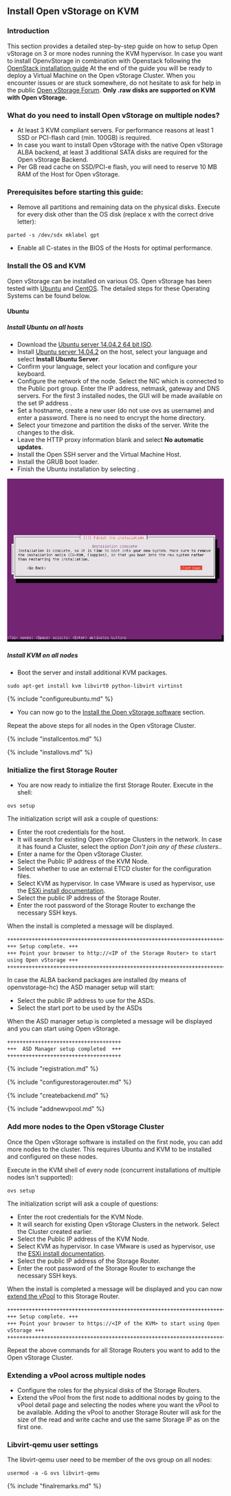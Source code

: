 ## Install Open vStorage on KVM

### Introduction
This section provides a detailed step-by-step guide on how to setup Open
vStorage on 3 or more nodes running the KVM hypervisor. In case you want to install OpenvStorage in combination with Openstack following the [OpenStack installation guide](openstack.md) At the end of
the guide you will be ready to deploy a Virtual Machine on the Open
vStorage Cluster. When you encounter issues or are stuck somewhere, do
not hesitate to ask for help in the public [Open vStorage
Forum](https://groups.google.com/forum/#!forum/open-vstorage). **Only
.raw disks are supported on KVM with Open vStorage.**

### What do you need to install Open vStorage on multiple nodes?
-   At least 3 KVM compliant servers. For performance reasons at least 1
    SSD or PCI-flash card (min. 100GB) is required.
-   In case you want to install Open vStorage with the native Open vStorage ALBA backend, at least 3 additional SATA disks are required for the Open vStorage Backend.
-   Per GB read cache on SSD/PCI-e flash, you will need to reserve 10 MB RAM of the Host for Open vStorage.

### Prerequisites before starting this guide:
-   Remove all partitions and remaining data on the physical disks. Execute for every disk other than the OS disk (replace x with the correct drive letter):
```
parted -s /dev/sdx mklabel gpt
```
-   Enable all C-states in the BIOS of the Hosts for optimal
    performance.

### Install the OS and KVM
Open vStorage can be installed on various OS. Open vStorage has been tested with [Ubuntu](#ubuntu) and [CentOS](#centos). The detailed steps for these Operating Systems can be found below.

#### <a name="ubuntu"></a> Ubuntu
##### Install Ubuntu on all hosts
-   Download the [Ubuntu server 14.04.2 64 bit ISO](http://releases.ubuntu.com/14.04.2/ubuntu-14.04.2-server-amd64.iso).
-   Install [Ubuntu server 14.04.2](http://releases.ubuntu.com/14.04.2/ubuntu-14.04.2-server-amd64.iso)
    on the host, select your language and select **Install Ubuntu
    Server**.
-   Confirm your language, select your location and configure your
    keyboard.
-   Configure the network of the node. Select the NIC which is connected
    to the Public port group. Enter the IP address, netmask, gateway and
    DNS servers. For the first 3 installed nodes, the GUI will be made available on the set IP address .
-   Set a hostname, create a new user (do not use ovs as username) and
    enter a password. There is no need to encrypt the home directory.
-   Select your timezone and partition the disks of the server. Write
    the changes to the disk.
-   Leave the HTTP proxy information blank and select **No automatic
    updates**.
-   Install the Open SSH server and the Virtual Machine Host.
-   Install the GRUB boot loader.
-   Finish the Ubuntu installation by selecting **<Continue>**.

![](../Images/finish_install.png)

##### Install KVM on all nodes
-   Boot the server and install additional KVM packages.
```
sudo apt-get install kvm libvirt0 python-libvirt virtinst
```

{% include "configureubuntu.md" %}
-   You can now go to the [Install the Open vStorage software](#installovs) section.

Repeat the above steps for all nodes in the Open vStorage Cluster.

{% include "installcentos.md" %}

{% include "installovs.md" %}



### <a name="initialize"></a>Initialize the first Storage Router

-   You are now ready to initialize the first Storage Router. Execute in
    the shell:
```
ovs setup
```

The initialization script will ask a couple of questions:

-   Enter the root credentials for the host.
-   It will search for existing Open vStorage Clusters in the network.
    In case it has found a Cluster, select the option *Don't join any of
    these clusters.*.
-   Enter a name for the Open vStorage Cluster.
-   Select the Public IP address of the KVM Node.
-   Select whether to use an external ETCD cluster for the configuration files.
-   Select KVM as hypervisor. In case VMware is used as hypervisor, use
    the [ESXi install documentation](esxi.md).
-   Select the public IP address of the Storage Router.
-   Enter the root password of the Storage Router to exchange the necessary SSH
    keys.

When the install is completed a message will be displayed.

```
++++++++++++++++++++++++++++++++++++++++++++++++++++++++++++++++++++++++++++++++++
+++ Setup complete. +++
+++ Point your browser to http://<IP of the Storage Router> to start using Open vStorage +++
++++++++++++++++++++++++++++++++++++++++++++++++++++++++++++++++++++++++++++++++++
```
In case the ALBA backend packages are installed (by means of openvstorage-hc) the ASD manager setup will start:
-   Select the public IP address to use for the ASDs.
-   Select the start port to be used by the ASDs

When the ASD manager setup is completed a message will be displayed and you can
start using Open vStorage.

```
+++++++++++++++++++++++++++++++++++++
+++  ASD Manager setup completed  +++
+++++++++++++++++++++++++++++++++++++
```


{% include "registration.md" %}

{% include "configurestoragerouter.md" %}

{% include "createbackend.md" %}

{% include "addnewvpool.md" %}

### Add more nodes to the Open vStorage Cluster

Once the Open vStorage software is installed on the first node, you can
add more nodes to the cluster. This requires Ubuntu and KVM to be installed and configured on these nodes.

Execute in the KVM shell of every node (concurrent installations of multiple nodes isn't supported):

```
ovs setup
```

The initialization script will ask a couple of questions:

-   Enter the root credentials for the KVM Node.
-   It will search for existing Open vStorage Clusters in the network.
    Select the Cluster created earlier.
-   Select the Public IP address of the KVM Node.
-   Select KVM as hypervisor. In case VMware is used as hypervisor, use
    the [ESXi install documentation](esxi).
-   Select the public IP address of the Storage Router.
-   Enter the root password of the Storage Router to exchange the
    necessary SSH keys.

When the install is completed a message will be displayed and you can
now [extend the vPool](#extendvpool) to this Storage Router.

```
+++++++++++++++++++++++++++++++++++++++++++++++++++++++++++++++++++++++++++++++++
+++ Setup complete. +++
+++ Point your browser to https://<IP of the KVM> to start using Open vStorage +++
+++++++++++++++++++++++++++++++++++++++++++++++++++++++++++++++++++++++++++++++++
```

Repeat the above commands for all Storage Routers you want to add to the
Open vStorage Cluster.

### <a name="extendvpool"></a> Extending a vPool across multiple nodes

-   Configure the roles for the physical disks of the Storage Routers.
-   Extend the vPool from the first node to additional nodes by going to
    the vPool detail page and selecting the nodes where you want the
    vPool to be available. Adding the vPool to another Storage Router
    will ask for the size of the read and write cache and use the same Storage IP as on the first one.

### <a name="adduser"></a> Libvirt-qemu user settings
The libvirt-qemu user need to be member of the ovs group on all nodes:
```
usermod -a -G ovs libvirt-qemu
```

{% include "finalremarks.md" %}


